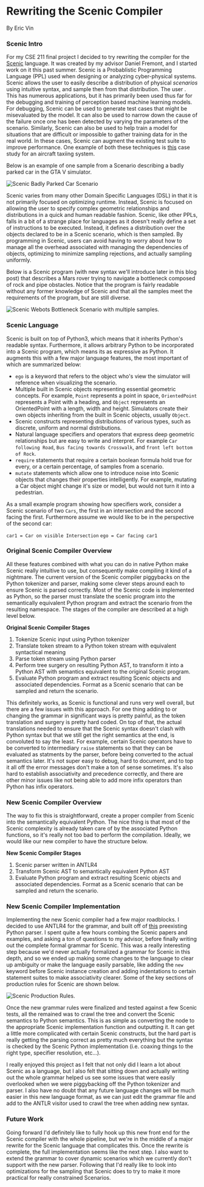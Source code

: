 # Rewriting the Scenic Compiler
By Eric Vin

### Scenic Intro
For my CSE 211 final project I decided to try rewriting the compiler for the [Scenic](https://github.com/BerkeleyLearnVerify/Scenic "Scenic") language. It was created by my advisor Daniel Fremont, and I started work on it this past summer. Scenic is a Probablistic Programming Language (PPL) used when designing or analyzing cyber-physical systems. Scenic allows the user to easily describe a distribution of physical *scenarios* using intuitive syntax, and sample then from that distribution. The user . This has numerous applications, but it has primarily been used thus far for the debugging and training of perception based machine learning models. For debugging, Scenic can be used to generate test cases that might be misevaluated by the model. It can also be used to narrow down the cause of the failure once one has been detected by varying the parameters of the scenario. Similarly, Scenic can also be used to help train a model for situations that are difficult or impossible to gather training data for in the real world. In these cases, Scenic can augment the existing test suite to improve performance. One example of both these techniques is [this](https://arxiv.org/abs/2005.07173 "this") case study for an aircraft taxiing system. 

Below is an example of one sample from a Scenario describing a badly parked car in the GTA V simulator.

![Scenic Badly Parked Car Scenario](ScenicGTABadlyParkedCar.png)

Scenic varies from many other Domain Specific Languages (DSL) in that it is not primarily focused on optimizing runtime. Instead, Scenic is focused on allowing the user to specify complex geometric relationships and distributions in a quick and human readable fashion. Scenic, like other PPLs, falls in a bit of a strange place for languages as it doesn't really define a set of instructions to be executed. Instead, it defines a distribution over the objects declared to be in a Scenic scenario, which is then sampled. By programming in Scenic, users can avoid having to worry about how to manage all the overhead associated with managing the dependencies of objects, optimizing to minimize sampling rejections, and actually sampling uniformly.

Below is a Scenic program (with new syntax we'll introduce later in this blog post) that describes a Mars rover trying to navigate a bottleneck composed of rock and pipe obstacles. Notice that the program is fairly readable without any former knowledge of Scenic and that all the samples meet the requirements of the program, but are still diverse.

![Scenic Webots Bottleneck Scenario with multiple samples.](ScenicWebotsBottleneck.png)

### Scenic Language

Scenic is built on top of Python3, which means that it inherits Python's readable syntax. Furthermore, it allows arbitrary Python to be incorporated into a Scenic program, which means its as expressive as Python. It augments this with a few major language features, the most important of which are summarized below:
- `ego` is a keyword that refers to the object who's view the simulator will reference when visualizing the scenario.
- Multiple built in Scenic objects representing essential geometric concepts. For example, `Point` represents a point in space, `OrientedPoint` represents a Point with a heading, and `Object` represents an OrientedPoint with a length, width and height. Simulators create their own objects inheriting from the built in Scenic objects, usually `Object`.
- Scenic constructs representing distributions of various types, such as discrete, uniform and normal distributions.
- Natural language specifiers and operators that express deep geometric relationships but are easy to write and interpret. For example `Car following Road`, `Bus facing towards Crosswalk`, and `front left bottom of Rock`.
- `require` statements that require a certain boolean formula hold true for every, or a certain percentage, of samples from a scenario.
- `mutate` statements which allow one to introduce noise into Scenic objects that changes their properties intelligently. For example, mutating a Car object might change it's size or model, but would not turn it into a pedestrian.

As a small example program showing how specifiers work, consider a Scenic scenario of two `Cars`, the first in an intersection and the second facing the first. Furthermore assume we would like to be in the perspective of the second car:

`car1 = Car on visible Intersection`
`ego = Car facing car1`

### Original Scenic Compiler Overview

All these features combined with what you can do in native Python make Scenic really intuitive to use, but consequently make compiling it kind of a nightmare. The current version of the Scenic compiler piggybacks on the Python tokenizer and parser, making some clever steps around each to ensure Scenic is parsed correctly. Most of the Scenic code is implemented as Python, so the parser must translate the scenic program into the semantically equivalent Python program and extract the scenario from the resulting namespace. The stages of the compiler are described at a high level below.

**Original Scenic Compiler Stages**
1. Tokenize Scenic input using Python tokenizer
2. Translate token stream to a Python token stream with equivalent syntactical meaning
3. Parse token stream using Python parser
4. Perform tree surgery on resulting Python AST, to transform it into a Python AST with semantics equivalent to the original Scenic program.
5. Evaluate Python program and extract resulting Scenic objects and associated dependencies. Format as a Scenic scenario that can be sampled and return the scenario.

This definitely works, as Scenic is functional and runs very well overall, but there are a few issues with this approach. For one thing adding to or changing the grammar in significant ways is pretty painful, as the token translation and surgery is pretty hard coded. On top of that, the actual translations needed to ensure that the Scenic syntax doesn't clash with Python syntax but that we still get the right semantics at the end, is convoluted to say the least. For example, certain Scenic operators have to be converted to intermediary `raise` statements so that they can be evaluated as statments by the parser, before being converted to the actual semantics later. It's not super easy to debug, hard to document, and to top it all off the error messages don't make a ton of sense sometimes. It's also hard to establish associativity and precedence correctly, and there are other minor issues like not being able to add more infix operators than Python has infix operators. 

### New Scenic Compiler Overview

The way to fix this is straightforward, create a proper compiler from Scenic into the semantically equivalent Python. The nice thing is that most of the Scenic complexity is already taken care of by the associated Python functions, so it's really not too bad to perform the compilation. Ideally, we would like our new compiler to have the structure below.

**New Scenic Compiler Stages**
1. Scenic parser written in ANTLR4
2. Transform Scenic AST to semantically equivalent Python AST
5. Evaluate Python program and extract resulting Scenic objects and associated dependencies. Format as a Scenic scenario that can be sampled and return the scenario.

### New Scenic Compiler Implementation

Implementing the new Scenic compiler had a few major roadblocks. I decided to use ANTLR4 for the grammar, and built off of [this](https://github.com/antlr/grammars-v4/tree/master/python/python3-py "this") preexisting Python parser. I spent quite a few hours combing the Scenic papers and examples, and asking a ton of questions to my advisor, before finally writing out the complete formal grammar for Scenic. This was a really interesting step because we'd never actually formalized a grammar for Scenic in this depth, and so we ended up making some changes to the language to clear up ambiguity or make the language easily parsable, like adding the `new` keyword before Scenic instance creation and adding indentations to certain statement suites to make associativity clearer. Some of the key sections of production rules for Scenic are shown below.

![Scenic Production Rules.](ScenicProductionRules.png)

Once the new grammar rules were finalized and tested against a few Scenic tests, all the remained was to crawl the tree and convert the Scenic semantics to Python semantics. This is as simple as converting the node to the appropriate Scenic implementation function and outputting it. It can get a little more complicated with certain Scenic constructs, but the hard part is really getting the parsing correct as pretty much everything but the syntax is checked by the Scenic Python implementation (i.e. coaxing things to the right type, specifier resolution, etc...).

I really enjoyed this project as I felt that not only did I learn a lot about Scenic as a language, but I also felt that sitting down and actually writing out the whole grammar helped us see some issues that were easily overlooked when we were piggybacking off the Python tokenizer and parser. I also have no doubt that any future language changes will be much easier in this new language format, as we can just edit the grammar file and add to the ANTLR visitor used to crawl the tree when adding new syntax.

### Future Work
Going forward I'd definitely like to fully hook up this new front end for the Scenic compiler with the whole pipeline, but we're in the middle of a major rewrite for the Scenic language that complicates this. Once the rewrite is complete, the full implementation seems like the next step. I also want to extend the grammar to cover dynamic scenarios which we currently don't support with the new parser. Following that I'd really like to look into optimizations for the sampling that Scenic does to try to make it more practical for really constrained Scenarios.
